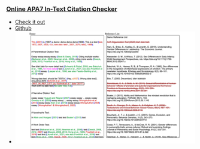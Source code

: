 ### [Online APA7 In-Text Citation Checker](https://github.com/AdenChen27/AdenChen27.github.io/tree/main/citation_checker)

- [Check it out](https://adenchen27.github.io/citation_checker/main.html)
- [Github](https://github.com/AdenChen27/AdenChen27.github.io/tree/main/citation_checker)
- <img src="../demo/apa_in-text_checker.png" title="" alt="" width="504">



